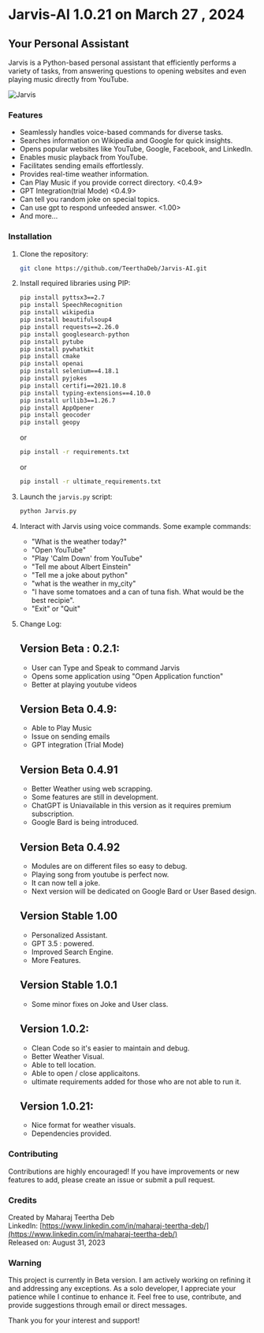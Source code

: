 # Jarvis-AI 1.0.21 on March 27 , 2024

## Your Personal Assistant

Jarvis is a Python-based personal assistant that efficiently performs a variety of tasks, from answering questions to opening websites and even playing music directly from YouTube.

![Jarvis](https://static.wikia.nocookie.net/robotsupremacy/images/b/b0/JuARaVeInSy.png/revision/latest?cb=20150505043606)

### Features

- Seamlessly handles voice-based commands for diverse tasks.
- Searches information on Wikipedia and Google for quick insights.
- Opens popular websites like YouTube, Google, Facebook, and LinkedIn.
- Enables music playback from YouTube.
- Facilitates sending emails effortlessly.
- Provides real-time weather information.
- Can Play Music if you provide correct directory. <0.4.9>
- GPT Integration(trial Mode) <0.4.9>
- Can tell you random joke on special topics.
- Can use gpt to respond unfeeded answer. <1.00>
- And more...

### Installation

1. Clone the repository:

   ```bash
   git clone https://github.com/TeerthaDeb/Jarvis-AI.git
   ```

2. Install required libraries using PIP:

   ```bash
   pip install pyttsx3==2.7
   pip install SpeechRecognition
   pip install wikipedia
   pip install beautifulsoup4
   pip install requests==2.26.0
   pip install googlesearch-python
   pip install pytube
   pip install pywhatkit
   pip install cmake
   pip install openai
   pip install selenium==4.18.1
   pip install pyjokes
   pip install certifi==2021.10.8
   pip install typing-extensions==4.10.0
   pip install urllib3==1.26.7
   pip install AppOpener
   pip install geocoder
   pip install geopy
   ```

   or

   ```bash
   pip install -r requirements.txt
   ```

   or
   ```bash
   pip install -r ultimate_requirements.txt
   ```

4. Launch the `jarvis.py` script:

   ```bash
   python Jarvis.py
   ```

5. Interact with Jarvis using voice commands. Some example commands:

   - "What is the weather today?"
   - "Open YouTube"
   - "Play 'Calm Down' from YouTube"
   - "Tell me about Albert Einstein"
   - "Tell me a joke about python"
   - "what is the weather in my_city"
   - "I have some tomatoes and a can of tuna fish. What would be the best recipie". 
   - "Exit" or "Quit"

6. Change Log:

	## Version Beta : 0.2.1:
      * User can Type and Speak to command Jarvis
      * Opens some application using "Open Application function"
      * Better at playing youtube videos
		
	## Version Beta 0.4.9:
      * Able to Play Music
      * Issue on sending emails
      * GPT integration (Trial Mode)
      
   ## Version Beta 0.4.91
      * Better Weather using web scrapping.
      * Some features are still in development.
      * ChatGPT is Uniavailable in this version as it requires premium subscription.
      * Google Bard is being introduced.
   
   ## Version Beta 0.4.92
      * Modules are on different files so easy to debug.
      * Playing song from youtube is perfect now.
      * It can now tell a joke.
      * Next version will be dedicated on Google Bard or User Based design.

   ## Version Stable 1.00
      * Personalized Assistant.
      * GPT 3.5 : powered.
      * Improved Search Engine.
      * More Features.

   ## Version Stable 1.0.1
      * Some minor fixes on Joke and User class.
   
   ## Version 1.0.2:
      * Clean Code so it's easier to maintain and debug.
      * Better Weather Visual.
      * Able to tell location.
      * Able to open / close applicaitons.
      * ultimate requirements added for those who are not able to run it.

   ## Version 1.0.21:
      * Nice format for weather visuals.
      * Dependencies provided.


### Contributing

Contributions are highly encouraged! If you have improvements or new features to add, please create an issue or submit a pull request.

### Credits

Created by Maharaj Teertha Deb  
LinkedIn: [https://www.linkedin.com/in/maharaj-teertha-deb/](https://www.linkedin.com/in/maharaj-teertha-deb/)  
Released on: August 31, 2023

### Warning

This project is currently in Beta version. I am actively working on refining it and addressing any exceptions. As a solo developer, I appreciate your patience while I continue to enhance it. Feel free to use, contribute, and provide suggestions through email or direct messages.

Thank you for your interest and support!
